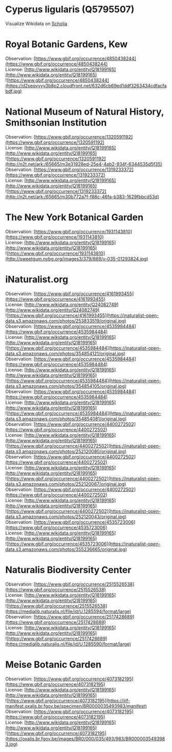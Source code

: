 
Cyperus ligularis (Q5795507)
============================
  
Visualize Wikidata on [Scholia](https://scholia.toolforge.org/taxon/Q5795507)
# Royal Botanic Gardens, Kew
  
Observation: [https://www.gbif.org/occurrence/4850438244](https://www.gbif.org/occurrence/4850438244)  
License: [http://www.wikidata.org/entity/Q18199165](http://www.wikidata.org/entity/Q18199165)  
![https://www.gbif.org/occurrence/4850438244](https://d2seqvvyy3b8p2.cloudfront.net/632d6cb69ed1ddf3263434cdfacfabdf.jpg)
# National Museum of Natural History, Smithsonian Institution
  
Observation: [https://www.gbif.org/occurrence/1320591192](https://www.gbif.org/occurrence/1320591192)  
License: [http://www.wikidata.org/entity/Q18199165](http://www.wikidata.org/entity/Q18199165)  
![https://www.gbif.org/occurrence/1320591192](http://n2t.net/ark:/65665/m3e31928ed-25e4-4ab2-934f-6344535d5f35)  
Observation: [https://www.gbif.org/occurrence/1319233372](https://www.gbif.org/occurrence/1319233372)  
License: [http://www.wikidata.org/entity/Q18199165](http://www.wikidata.org/entity/Q18199165)  
![https://www.gbif.org/occurrence/1319233372](http://n2t.net/ark:/65665/m30b772a7f-f88c-46fa-b383-1629fbbcd53d)
# The New York Botanical Garden
  
Observation: [https://www.gbif.org/occurrence/1931143810](https://www.gbif.org/occurrence/1931143810)  
License: [http://www.wikidata.org/entity/Q18199165](http://www.wikidata.org/entity/Q18199165)  
![https://www.gbif.org/occurrence/1931143810](http://sweetgum.nybg.org/images3/379/869/v-035-01293824.jpg)
# iNaturalist.org
  
Observation: [https://www.gbif.org/occurrence/4161993455](https://www.gbif.org/occurrence/4161993455)  
License: [http://www.wikidata.org/entity/Q24082749](http://www.wikidata.org/entity/Q24082749)  
![https://www.gbif.org/occurrence/4161993455](https://inaturalist-open-data.s3.amazonaws.com/photos/253833519/original.jpg)  
Observation: [https://www.gbif.org/occurrence/4535984484](https://www.gbif.org/occurrence/4535984484)  
License: [http://www.wikidata.org/entity/Q18199165](http://www.wikidata.org/entity/Q18199165)  
![https://www.gbif.org/occurrence/4535984484](https://inaturalist-open-data.s3.amazonaws.com/photos/354854121/original.jpg)  
Observation: [https://www.gbif.org/occurrence/4535984484](https://www.gbif.org/occurrence/4535984484)  
License: [http://www.wikidata.org/entity/Q18199165](http://www.wikidata.org/entity/Q18199165)  
![https://www.gbif.org/occurrence/4535984484](https://inaturalist-open-data.s3.amazonaws.com/photos/354854105/original.jpg)  
Observation: [https://www.gbif.org/occurrence/4535984484](https://www.gbif.org/occurrence/4535984484)  
License: [http://www.wikidata.org/entity/Q18199165](http://www.wikidata.org/entity/Q18199165)  
![https://www.gbif.org/occurrence/4535984484](https://inaturalist-open-data.s3.amazonaws.com/photos/354854081/original.jpg)  
Observation: [https://www.gbif.org/occurrence/4400272502](https://www.gbif.org/occurrence/4400272502)  
License: [http://www.wikidata.org/entity/Q18199165](http://www.wikidata.org/entity/Q18199165)  
![https://www.gbif.org/occurrence/4400272502](https://inaturalist-open-data.s3.amazonaws.com/photos/252120080/original.jpg)  
Observation: [https://www.gbif.org/occurrence/4400272502](https://www.gbif.org/occurrence/4400272502)  
License: [http://www.wikidata.org/entity/Q18199165](http://www.wikidata.org/entity/Q18199165)  
![https://www.gbif.org/occurrence/4400272502](https://inaturalist-open-data.s3.amazonaws.com/photos/252120067/original.jpg)  
Observation: [https://www.gbif.org/occurrence/4400272502](https://www.gbif.org/occurrence/4400272502)  
License: [http://www.wikidata.org/entity/Q18199165](http://www.wikidata.org/entity/Q18199165)  
![https://www.gbif.org/occurrence/4400272502](https://inaturalist-open-data.s3.amazonaws.com/photos/252120043/original.jpg)  
Observation: [https://www.gbif.org/occurrence/4535723006](https://www.gbif.org/occurrence/4535723006)  
License: [http://www.wikidata.org/entity/Q18199165](http://www.wikidata.org/entity/Q18199165)  
![https://www.gbif.org/occurrence/4535723006](https://inaturalist-open-data.s3.amazonaws.com/photos/355236665/original.jpg)
# Naturalis Biodiversity Center
  
Observation: [https://www.gbif.org/occurrence/2515526538](https://www.gbif.org/occurrence/2515526538)  
License: [http://www.wikidata.org/entity/Q18199165](http://www.wikidata.org/entity/Q18199165)  
![https://www.gbif.org/occurrence/2515526538](https://medialib.naturalis.nl/file/id/U.1285594/format/large)  
Observation: [https://www.gbif.org/occurrence/2517428689](https://www.gbif.org/occurrence/2517428689)  
License: [http://www.wikidata.org/entity/Q18199165](http://www.wikidata.org/entity/Q18199165)  
![https://www.gbif.org/occurrence/2517428689](https://medialib.naturalis.nl/file/id/U.1285590/format/large)
# Meise Botanic Garden
  
Observation: [https://www.gbif.org/occurrence/4073182195](https://www.gbif.org/occurrence/4073182195)  
License: [http://www.wikidata.org/entity/Q18199165](http://www.wikidata.org/entity/Q18199165)  
![https://www.gbif.org/occurrence/4073182195](https://iiif-manifest.oxalis.br.fgov.be/specimen/BR0000035493983/manifest)  
Observation: [https://www.gbif.org/occurrence/4073182195](https://www.gbif.org/occurrence/4073182195)  
License: [http://www.wikidata.org/entity/Q18199165](http://www.wikidata.org/entity/Q18199165)  
![https://www.gbif.org/occurrence/4073182195](https://oxalis.br.fgov.be/images/BR0/000/035/493/983/BR0000035493983.jpg)